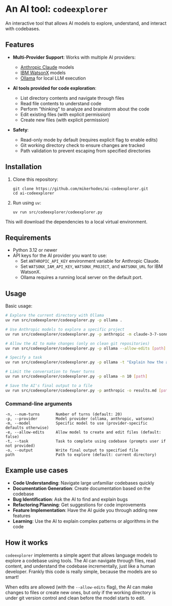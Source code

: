 # An AI tool: `codeexplorer`

An interactive tool that allows AI models to explore, understand, and interact with codebases. 

## Features

- **Multi-Provider Support**: Works with multiple AI providers:
  - [Anthropic Claude](https://www.anthropic.com/) models
  - [IBM WatsonX](https://www.ibm.com/watson) models
  - [Ollama](https://ollama.com/) for local LLM execution
  
- **AI tools provided for code exploration**:
  - List directory contents and navigate through files
  - Read file contents to understand code
  - Perform "thinking" to analyze and brainstorm about the code
  - Edit existing files (with explicit permission)
  - Create new files (with explicit permission)

- **Safety**:
  - Read-only mode by default (requires explicit flag to enable edits)
  - Git working directory check to ensure changes are tracked
  - Path validation to prevent escaping from specified directories

## Installation

1. Clone this repository:
   ```
   git clone https://github.com/mikerhodes/ai-codeexplorer.git
   cd ai-codeexplorer
   ```

2. Run using `uv`:
   ```
   uv run src/codeexplorer/codeexplorer.py
   ```
  This will download the dependencies to a local virtual environment.

## Requirements

- Python 3.12 or newer
- API keys for the AI provider you want to use:
  - Set `ANTHROPIC_API_KEY` environment variable for Anthropic Claude.
  - Set `WATSONX_IAM_API_KEY`, `WATSONX_PROJECT`, and `WATSONX_URL` for IBM WatsonX.
  - Ollama requires a running local server on the default port.

## Usage

Basic usage:

```bash
# Explore the current directory with Ollama
uv run src/codeexplorer/codeexplorer.py -p ollama .

# Use Anthropic models to explore a specific project
uv run src/codeexplorer/codeexplorer.py -p anthropic -m claude-3-7-sonnet-latest ~/projects/myapp

# Allow the AI to make changes (only on clean git repositories)
uv run src/codeexplorer/codeexplorer.py -p ollama --allow-edits [path]

# Specify a task
uv run src/codeexplorer/codeexplorer.py -p ollama -t "Explain how the authentication system works" [path]

# Limit the conversation to fewer turns
uv run src/codeexplorer/codeexplorer.py -p ollama -n 10 [path]

# Save the AI's final output to a file
uv run src/codeexplorer/codeexplorer.py -p anthropic -o results.md [path]
```

### Command-line arguments

```
-n, --num-turns       Number of turns (default: 20)
-p, --provider        Model provider (ollama, anthropic, watsonx)
-m, --model           Specific model to use (provider-specific defaults otherwise)
-e, --allow-edits     Allow model to create and edit files (default: false)
-t, --task            Task to complete using codebase (prompts user if not provided)
-o, --output          Write final output to specified file
path                  Path to explore (default: current directory)
```

## Example use cases

- **Code Understanding**: Navigate large unfamiliar codebases quickly
- **Documentation Generation**: Create documentation based on the codebase
- **Bug Identification**: Ask the AI to find and explain bugs
- **Refactoring Planning**: Get suggestions for code improvements
- **Feature Implementation**: Have the AI guide you through adding new features
- **Learning**: Use the AI to explain complex patterns or algorithms in the code

## How it works

`codeexplorer` implements a simple agent that allows language models to explore a codebase using tools. The AI can navigate through files, read content, and understand the codebase incrementally, just like a human developer. Frankly this code is really simple, because the models are so smart!

When edits are allowed (with the `--allow-edits` flag), the AI can make changes to files or create new ones, but only if the working directory is under git version control and clean before the model starts to edit.

